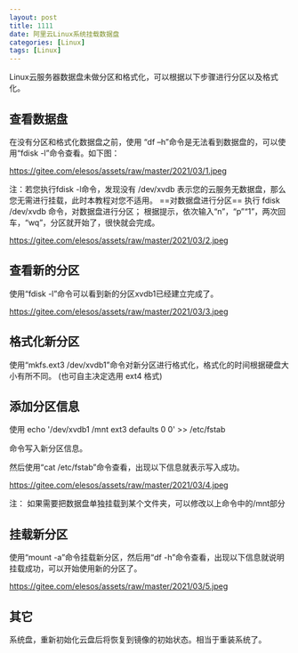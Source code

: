 ```yaml
---
layout: post
title: 1111
date: 阿里云Linux系统挂载数据盘
categories: [Linux]
tags: [Linux]
---
```

Linux云服务器数据盘未做分区和格式化，可以根据以下步骤进行分区以及格式化。
## 查看数据盘
在没有分区和格式化数据盘之前，使用 “df –h”命令是无法看到数据盘的，可以使用“fdisk -l”命令查看。如下图：

https://gitee.com/elesos/assets/raw/master/2021/03/1.jpeg

注：若您执行fdisk -l命令，发现没有 /dev/xvdb 表示您的云服务无数据盘，那么您无需进行挂载，此时本教程对您不适用。
==对数据盘进行分区==
执行 fdisk /dev/xvdb 命令，对数据盘进行分区； 根据提示，依次输入“n”，“p”“1”，两次回车，“wq”，分区就开始了，很快就会完成。

https://gitee.com/elesos/assets/raw/master/2021/03/2.jpeg
## 查看新的分区
使用“fdisk -l”命令可以看到新的分区xvdb1已经建立完成了。

https://gitee.com/elesos/assets/raw/master/2021/03/3.jpeg
## 格式化新分区
使用“mkfs.ext3 /dev/xvdb1”命令对新分区进行格式化，格式化的时间根据硬盘大小有所不同。 (也可自主决定选用 ext4 格式)
## 添加分区信息
使用
 echo '/dev/xvdb1  /mnt ext3    defaults    0  0' >> /etc/fstab

命令写入新分区信息。

然后使用“cat /etc/fstab”命令查看，出现以下信息就表示写入成功。

https://gitee.com/elesos/assets/raw/master/2021/03/4.jpeg

注： 如果需要把数据盘单独挂载到某个文件夹，可以修改以上命令中的/mnt部分
## 挂载新分区
使用“mount -a”命令挂载新分区，然后用“df -h”命令查看，出现以下信息就说明挂载成功，可以开始使用新的分区了。

https://gitee.com/elesos/assets/raw/master/2021/03/5.jpeg

## 其它
系统盘，重新初始化云盘后将恢复到镜像的初始状态。相当于重装系统了。
